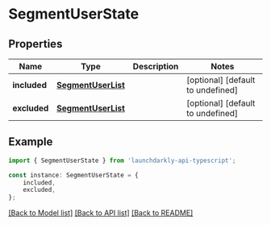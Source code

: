 # SegmentUserState


## Properties

Name | Type | Description | Notes
------------ | ------------- | ------------- | -------------
**included** | [**SegmentUserList**](SegmentUserList.md) |  | [optional] [default to undefined]
**excluded** | [**SegmentUserList**](SegmentUserList.md) |  | [optional] [default to undefined]

## Example

```typescript
import { SegmentUserState } from 'launchdarkly-api-typescript';

const instance: SegmentUserState = {
    included,
    excluded,
};
```

[[Back to Model list]](../README.md#documentation-for-models) [[Back to API list]](../README.md#documentation-for-api-endpoints) [[Back to README]](../README.md)
